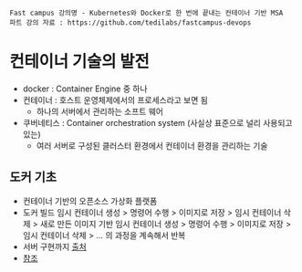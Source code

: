 ```text
Fast campus 강의명 - Kubernetes와 Docker로 한 번에 끝내는 컨테이너 기반 MSA
파트 강의 자료 : https://github.com/tedilabs/fastcampus-devops
```

# 컨테이너 기술의 발전
- docker : Container Engine 중 하나
- 컨테이너 : 호스트 운영체제에서의 프로세스라고 보면 됨
  - 하나의 서버에서 관리하는 소프트 웨어
- 쿠버네티스 : Container orchestration system (사실상 표준으로 널리 사용되고 있는)
  - 여러 서버로 구성된 클러스터 환경에서 컨테이너 환경을 관리하는 기술

## 도커 기초
- 컨테이너 기반의 오픈소스 가상화 플랫폼
- 도커 빌드
임시 컨테이너 생성 > 명령어 수행 > 이미지로 저장 > 임시 컨테이너 삭제 > 새로 만든 이미지 기반 임시 컨테이너 생성 > 명령어 수행 > 이미지로 저장 > 임시 컨테이너 삭제 > … 의 과정을 계속해서 반복
- 서버 구현까지 [출처](https://subicura.com/2017/01/19/docker-guide-for-beginners-1.html)
- [참조](https://www.slideshare.net/pyrasis/docker-fordummies-44424016)

